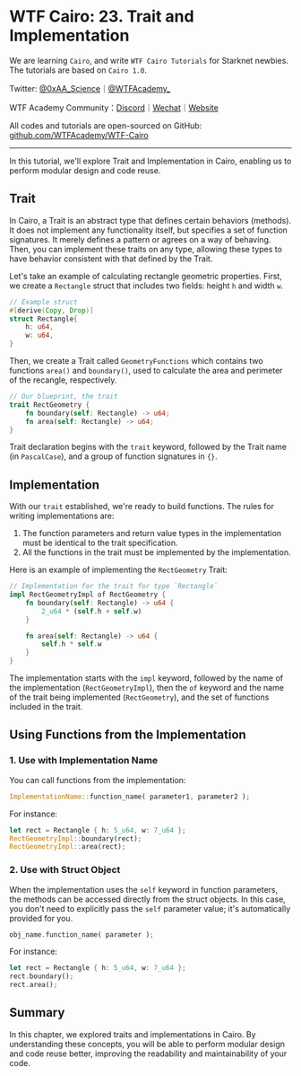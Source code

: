 # WTF Cairo: 23. Trait and Implementation

We are learning `Cairo`, and write `WTF Cairo Tutorials` for Starknet newbies. The tutorials are based on `Cairo 1.0`.

Twitter: [@0xAA_Science](https://twitter.com/0xAA_Science)｜[@WTFAcademy_](https://twitter.com/WTFAcademy_)

WTF Academy Community：[Discord](https://discord.gg/5akcruXrsk)｜[Wechat](https://docs.google.com/forms/d/e/1FAIpQLSe4KGT8Sh6sJ7hedQRuIYirOoZK_85mizdw7vA1-YjodgJ-A/viewform?usp=sf_link)｜[Website](https://wtf.academy)

All codes and tutorials are open-sourced on GitHub: [github.com/WTFAcademy/WTF-Cairo](https://github.com/WTFAcademy/WTF-Cairo)

---

In this tutorial, we'll explore Trait and Implementation in Cairo, enabling us to perform modular design and code reuse.

## Trait

In Cairo, a Trait is an abstract type that defines certain behaviors (methods). It does not implement any functionality itself, but specifies a set of function signatures. It merely defines a pattern or agrees on a way of behaving. Then, you can implement these traits on any type, allowing these types to have behavior consistent with that defined by the Trait.

Let's take an example of calculating rectangle geometric properties. First, we create a `Rectangle` struct that includes two fields: height `h` and width `w`.

```rust
// Example struct
#[derive(Copy, Drop)]
struct Rectangle{
    h: u64,
    w: u64,
}
```

Then, we create a Trait called `GeometryFunctions` which contains two functions `area()` and `boundary()`, used to calculate the area and perimeter of the recangle, respectively.

```rust
// Our blueprint, the trait
trait RectGeometry {
    fn boundary(self: Rectangle) -> u64;
    fn area(self: Rectangle) -> u64;
}
```

Trait declaration begins with the `trait` keyword, followed by the Trait name (in `PascalCase`), and a group of function signatures in `{}`.

## Implementation

With our `trait` established, we're ready to build functions. The rules for writing implementations are:

1. The function parameters and return value types in the implementation must be identical to the trait specification.
2. All the functions in the trait must be implemented by the implementation.

Here is an example of implementing the `RectGeometry` Trait:


```rust
// Implementation for the trait for type `Rectangle`
impl RectGeometryImpl of RectGeometry {
    fn boundary(self: Rectangle) -> u64 {
        2_u64 * (self.h + self.w)
    }

    fn area(self: Rectangle) -> u64 {
        self.h * self.w
    }
}
```

The implementation starts with the `impl` keyword, followed by the name of the implementation (`RectGeometryImpl`), then the `of` keyword and the name of the trait being implemented (`RectGeometry`), and the set of functions included in the trait.


## Using Functions from the Implementation

### 1. Use with Implementation Name

You can call functions from the implementation:

```rust
ImplementationName::function_name( parameter1, parameter2 );
```

For instance:

```rust
let rect = Rectangle { h: 5_u64, w: 7_u64 };
RectGeometryImpl::boundary(rect);
RectGeometryImpl::area(rect);
```



### 2. Use with Struct Object

When the implementation uses the `self` keyword in function parameters, the methods can be accessed directly from the struct objects. In this case, you don't need to explicitly pass the `self` parameter value; it's automatically provided for you.

```rust
obj_name.function_name( parameter );
```

For instance:

```rust
let rect = Rectangle { h: 5_u64, w: 7_u64 };
rect.boundary();
rect.area();
```

## Summary

In this chapter, we explored traits and implementations in Cairo. By understanding these concepts, you will be able to perform modular design and code reuse better, improving the readability and maintainability of your code.